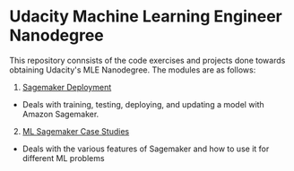 # Udacity Machine Learning Engineer Nanodegree

This repository connsists of the code exercises and projects done towards obtaining Udacity's MLE Nanodegree. 
The modules are as follows:
1. [Sagemaker Deployment](https://github.com/jasoriya/udacity_mle_nanodegree/tree/master/sagemaker-deployment)
  - Deals with training, testing, deploying, and updating a model with Amazon Sagemaker.
2. [ML Sagemaker Case Studies](https://github.com/jasoriya/udacity_mle_nanodegree/tree/master/ML_SageMaker_Studies)
  - Deals with the various features of Sagemaker and how to use it for different ML problems
